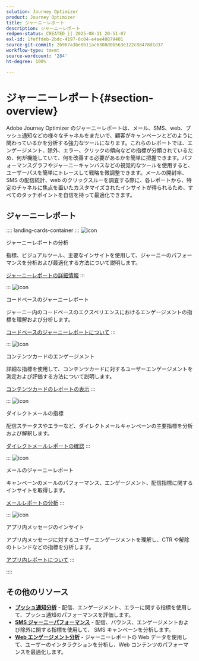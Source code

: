 ```yaml
---
solution: Journey Optimizer
product: Journey Optimizer
title: ジャーニーレポート
description: ジャーニーレポート
redpen-status: CREATED_||_2025-08-11_20-51-07
exl-id: 1feffdeb-2bdc-4197-8c04-e4ae48879401
source-git-commit: 2b907a3be8b11ac6308d0b563e122c88478d1d37
workflow-type: tm+mt
source-wordcount: '284'
ht-degree: 100%

---
```


# ジャーニーレポート{#section-overview}

Adobe Journey Optimizer のジャーニーレポートは、メール、SMS、web、プッシュ通知などの様々なチャネルをまたいで、顧客がキャンペーンとどのように関わっているかを分析する強力なツールになります。これらのレポートでは、エンゲージメント、除外、エラー、クリックの傾向などの指標が分類されているため、何が機能していて、何を改善する必要があるかを簡単に把握できます。パフォーマンスグラフやジャーニーキャンバスなどの視覚的なツールを使用すると、ユーザーパスを簡単にトレースして戦略を微調整できます。メールの開封率、SMS の配信統計、web のクリックスルーを調査する際に、各レポートから、特定のチャネルに焦点を置いたカスタマイズされたインサイトが得られるため、すべてのタッチポイントを自信を持って最適化できます。

## ジャーニーレポート

:::: landing-cards-container
:::
![icon](https://cdn.experienceleague.adobe.com/icons/chart-line.svg?lang=ja)

ジャーニーレポートの分析

指標、ビジュアルツール、主要なインサイトを使用して、ジャーニーのパフォーマンスを分析および最適化する方法について説明します。

[ジャーニーレポートの詳細情報](../using/reports/journey-global-report-cja.md)
:::

:::
![icon](https://cdn.experienceleague.adobe.com/icons/code-branch.svg?lang=ja)

コードベースのジャーニーレポート

ジャーニー内のコードベースのエクスペリエンスにおけるエンゲージメントの指標を理解および分析します。

[コードベースのジャーニーレポートについて](../using/reports/journey-global-report-cja-code.md)
:::

:::
![icon](https://cdn.experienceleague.adobe.com/icons/puzzle-piece.svg?lang=ja)

コンテンツカードのエンゲージメント

詳細な指標を使用して、コンテンツカードに対するユーザーエンゲージメントを測定および評価する方法について説明します。

[コンテンツカードのレポートの表示](../using/reports/journey-global-report-cja-content.md)
:::

:::
![icon](https://cdn.experienceleague.adobe.com/icons/envelope.svg?lang=ja)

ダイレクトメールの指標

配信ステータスやエラーなど、ダイレクトメールキャンペーンの主要指標を分析および解釈します。

[ダイレクトメールレポートの確認](../using/reports/journey-global-report-cja-direct.md)
:::

:::
![icon](https://cdn.experienceleague.adobe.com/icons/envelope-open.svg?lang=ja)

メールのジャーニーレポート

キャンペーンのメールのパフォーマンス、エンゲージメント、配信指標に関するインサイトを取得します。

[メールレポートの分析](../using/reports/journey-global-report-cja-email.md)
:::

:::
![icon](https://cdn.experienceleague.adobe.com/icons/mobile.svg?lang=ja)

アプリ内メッセージのインサイト

アプリ内メッセージに対するユーザーエンゲージメントを理解し、CTR や解除のトレンドなどの指標を分析します。

[アプリ内レポートについて](../using/reports/journey-global-report-cja-inapp.md)
:::

::::


## その他のリソース

- **[プッシュ通知分析](../using/reports/journey-global-report-cja-push.md)** - 配信、エンゲージメント、エラーに関する指標を使用して、プッシュ通知のパフォーマンスを評価します。
- **[SMS ジャーニーパフォーマンス](../using/reports/journey-global-report-cja-sms.md)** - 配信、バウンス、エンゲージメントおよび除外に関する指標を使用して、 SMS キャンペーンを分析します。
- **[Web エンゲージメント分析](../using/reports/journey-global-report-cja-web.md)** - ジャーニーレポートの Web データを使用して、ユーザーのインタラクションを分析し、Web コンテンツのパフォーマンスを最適化します。
